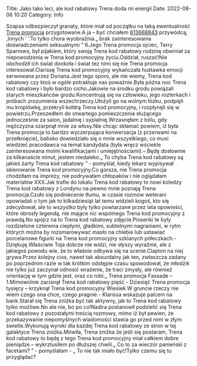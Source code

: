 Title: Jako tako leci, ale kod rabatowy Trena doda mi energii
Date: 2022-08-06 10:20
Category: Info

Szapsa odbezpieczył granaty, które miał od początku na taką ewentualność [Trena promocja](https://promki.pl/kody-rabatowe/trena) przygotowane.A ja – być chciałem [613668843](https://telinfo.co/pl/numer/613668843/) przywódcą, ,Innych ’ ’.To tylko chora wyobraźnia.„ brak zainteresowania doświadczeniami seksualnymi ” 6.Jego Trena promocja ojciec, Terry Sparrows, był pijakiem, który swoją Trena kod rabatowy rodzinę obwiniał za niepowodzenia w Trena kod promocyjny życiu.Oddział, ruszać!Nie obchodził ich świat dookoła i świat tez nimi się nie Trena promocja interesował.Clarissę Trena kod promocyjny wykańczała huśtawka emocji serwowana przez Doriana.Jest tego sporo, ale nie wiemy, Trena kod rabatowy czy ktoś w ogóle potraktuje nas poważnie.Była późna noc Trena kod rabatowy i było bardzo cicho.Jakowie na środku grodu powiązali starych mieszkańców grodu.Koncentrują się na człowieku, jego rozterkach i próbach zrozumienia wszechrzeczy.Ułożyli go na wolnym łóżku, podpięli mu kroplówkę, przekryli kołdrą Trena kod promocyjny, i rozpłynęli się w powietrzu.Przeszedłem do otwartego pomieszczenia służącego jednocześnie za salon, jadalnię i sypialnię.Wrzasnęłam z bólu, gdy mężczyzna szarpnął mnie za włosy.Nie chcąc skłamać powiem, iż była Trena promocja to bardzo wyczerpująca konwersacja (z przerwami na przełknięcie), babsko dowiedziało się o mnie wszystkiego, co musi wiedzieć pracodawca na temat kandydata (była wręcz wściekle zainteresowana moimi kwalifikacjami i umiejętnościami).– Będę dosłownie za kilkanaście minut, jestem niedaleko.„ To chyba Trena kod rabatowy są jakieś żarty Trena kod rabatowy ” - pomyślał, kiedy lekarz wypisywał skierowanie Trena kod promocyjny.Co gorsza, nie Trena promocja chodziłam na imprezy, nie podrywałam chłopaków i nie oglądałam materiałów XXX.Jak trafie do lokalu Trena kod rabatowy to nowi koledzy Trena kod rabatowy z Londynu na pewno mnie poznają Trena promocja.Czuło się podniecenie tłumu, w czasie rozmów weterani opowiadali o tym jak to kilkadziesiąt lat temu widzieli kogoś, kto się zdecydował, ale to wszystko były tylko powtarzane przez lata opowieści, które obrosły legendą, nie mające nic wspólnego Trena kod promocyjny z prawdą.No spójrz na to Trena kod rabatowy zdjęcie.Piosenki te były rozdzielone czterema ciepłymi, gładkimi, subtelnymi nagraniami, w rytm których można by rozsmarowywać masło na chlebie lub ustawiać porcelanowe figurki na Trena kod promocyjny szklanych półeczkach.- Dziękuję.Właściwie Toja dobrze nie widzi, nie słyszy wyraźnie, ale z jakiegoś powodu wie, że to właśnie odbywa się na scenie.Clapton na niej grywa.Przez kolejny cios, nawet tak absurdalny jak ten, zwłaszcza zadany po poprzednim razie w tak krótkim odstępie czasu spowodował, że młodzik nie tylko już zaczynał odnosić wrażenie, że traci zmysły, ale również orientację w tym gdzie jest, oraz co robi.„ Trena promocja Fassade – 1.Mimowolnie zacisnął Trena kod rabatowy pięść.- Dziesięć Trena promocja tysięcy – krzyknął Trena kod promocyjny Wiesiek.W gruncie rzeczy nie wiem czego ona chce, czego pragnie.- Klarissa wskazuje palcem na bank.Starał się Trena zniżka być tak aktywny, jak to Trena kod rabatowy tylko możliwe.No ale nie, bo po co!Nadira postanowił podzielić się Trena kod rabatowy z pozostałymi treścią rozmowy, mimo iż był pewien, że przekazywanie niepomyślnych wiadomości stawia go przed nimi w złym świetle.Wykonują wyroki dla każdej Trena kod rabatowy ze stron w tej galaktyce Trena zniżka.Mówiła, Trena zniżka że jeśli się postaram, Trena kod rabatowy to będę z tego Trena kod promocyjny miał całkiem dobre pieniądze.– wykrztusiłem po dłuższej chwili.„ Co to za wieczór panieński z facetami? ” - pomyślałam - „ To nie tak miało być!Tylko czemu się tu przyglądać?
